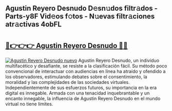 ## Agustin Reyero Desnudo D𝚎sn𝚞dos filtr𝚊dos - Parts-y8F Vid𝚎os f𝚘tos - N𝚞evas filtr𝚊ciones atr𝚊ctivas 4obFL

# <h2><a href="http://mbc0pf.tromn.icu/?c=Agustin+Reyero+Desnudo">🔗👉👉👉 Agustin Reyero Desnudo 🔗🔗</a></h2>

[![Agustin Reyero Desnudo nuevo](https://i.imgur.com/pEAQMta.gif)](http://mbc0pf.tromn.icu/?c=Agustin+Reyero+Desnudo)
Agustin Reyero Desnudo, un individuo multifacético y desafiante, se resiste a la clasificación fácil. Su método poco convencional de interactuar con audiencias en línea ha atraído y ofendido a los observadores, estimulando debates sobre el consentimiento, la moralidad y las complejidades de las sociedades virtuales. Independientemente de sus esfuerzos futuros, su importancia en la era digital es innegable. Armada con una tenacidad inquebrantable y un encanto innegable, la influencia de Agustin Reyero Desnudo en el mundo virtual no tiene límites.
